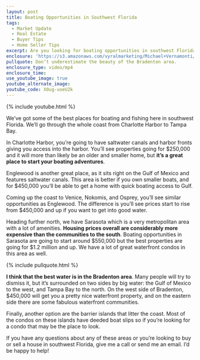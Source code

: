 ```yaml
---
layout: post
title: Boating Opportunities in Southwest Florida
tags:
  - Market Update
  - Real Estate
  - Buyer Tips
  - Home Seller Tips
excerpt: Are you looking for boating opportunities in southwest Florida? Today I’ve got a list of the best places to look.
enclosure: 'https://s3.amazonaws.com/vyralmarketing/Michael+Vernamonti/Gulf+Coast+Real+Estate+Boating+Options.mp4'
pullquote: Don’t underestimate the beauty of the Bradenton area.
enclosure_type: video/mp4
enclosure_time:
use_youtube_image: true
youtube_alternate_image:
youtube_code: X0ug-uoeU2k
---
```



{% include youtube.html %}

We’ve got some of the best places for boating and fishing here in southwest Florida. We’ll go through the whole coast from Charlotte Harbor to Tampa Bay.

In Charlotte Harbor, you’re going to have saltwater canals and harbor fronts giving you access into the harbor. You’ll see properties going for $250,000 and it will more than likely be an older and smaller home, but **it’s a great place to start your boating adventures**.

Englewood is another great place, as it sits right on the Gulf of Mexico and features saltwater canals. This area is better if you own smaller boats, and for $450,000 you’ll be able to get a home with quick boating access to Gulf.

Coming up the coast to Venice, Nokomis, and Osprey, you’ll see similar opportunities as Englewood. The difference is you’ll see prices start to rise from $450,000 and up if you want to get into good water.

Heading further north, we have Sarasota which is a very metropolitan area with a lot of amenities. **Housing prices overall are considerably more expensive than the communities to the south**. Boating opportunities in Sarasota are going to start around $550,000 but the best properties are going for $1.2 million and up. We have a lot of great waterfront condos in this area as well.

{% include pullquote.html %}

**I think that the best water is in the Bradenton area**. Many people will try to dismiss it, but it’s surrounded on two sides by big water: the Gulf of Mexico to the west, and Tampa Bay to the north. On the west side of Bradenton, $450,000 will get you a pretty nice waterfront property, and on the eastern side there are some fabulous waterfront communities.

Finally, another option are the barrier islands that litter the coast. Most of the condos on these islands have deeded boat slips so if you’re looking for a condo that may be the place to look.

If you have any questions about any of these areas or you’re looking to buy or sell a house in southwest Florida, give me a call or send me an email. I’d be happy to help!